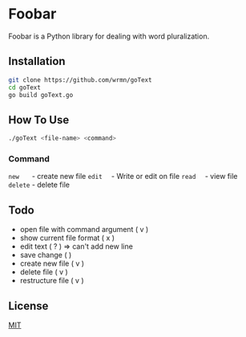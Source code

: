 # Foobar

Foobar is a Python library for dealing with word pluralization.

## Installation

```bash
git clone https://github.com/wrmn/goText
cd goText
go build goText.go
```

## How To Use
```bash
./goText <file-name> <command>
```
### Command
`new   ` - create new file
`edit  ` - Write or edit on file 
`read  ` - view file
`delete` - delete file

## Todo
- open file with command argument ( v )
- show current file format ( x )
- edit text ( ? ) => can't add new line
- save change (   )
- create new file ( v )
- delete file ( v )
- restructure file ( v )

## License
[MIT](https://choosealicense.com/licenses/mit/)
